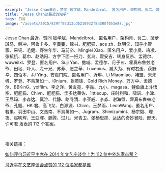 ```yaml
---
excerpt: "Jesse Chan最近，赞同 钱学斌、Mandelbrot、 匿名用户、架构师、负二、菠萝斑马、韩冲、阿鲁卡多、李嫑嫑、鲸书、肥肥猫、ace zh、赵明亿、知乎小管家、采铜、毛健、野生年华、马前卒、Minglei Xiao、匿名用户、爱小臭、珞凌、张抗抗、葛巾、赵皓阳、方字下面一把刀、玄鸟、霍安吉、转身反杀、孟德尔、wuweilxl、罗登、匿名用户、Suji Yan、撒喵、孟德尔、月子曰、霍真布鲁兹老爷、田地、吓人、龙十兄、苏菲、恶之華、Luxenius、臧大为、有时右逝、荻野幸、四佰本、JJ Ying、安嘉门院、匿名用户、沂琳、Li Miaomiao、褚盟、朱未帆、罗登、不鳥萬如一、i0nium、张英锋、Gold Rich Money、万方中、孟德尔、BBKinG、yolfilm、李之洋、黄友亮、李淼、九小、magasa、鲤鱼旗上斗悟空、肥肥猫、Chivn、肥肥猫、圭多达莱佐、1ittlecup、庄时利和、啸语、小津、王尼玛、李森达、冥泣、代静、路寻清、李亚威、李淼、谢海盟、霍真布鲁兹老爷、孔鲤、HK君、高飞龙、白源源、Chivn、王梦雨、LeonWang、匿名用户、若果、羽田中山、文浩南、不鳥萬如一、Jugram、Shimizumint、杨宗毅、理夜、赵明辉、王亞暉、滕腾、过儿、米青卫、张杨思颉、达达的奇妙冒险、邢天、许可君 发表的112个答案。"
title: "Jesse Chan谈最近的知乎"
tags: 日常
image: "/assets/2015/839ff92d13cd5216932f8a308f053e87.jpg"
---
```


Jesse Chan 最近，赞同 钱学斌、Mandelbrot、 匿名用户、架构师、负二、菠萝斑马、韩冲、阿鲁卡多、李嫑嫑、鲸书、肥肥猫、ace zh、赵明亿、知乎小管家、采铜、毛健、野生年华、马前卒、Minglei Xiao、匿名用户、爱小臭、珞凌、张抗抗、葛巾、赵皓阳、方字下面一把刀、玄鸟、霍安吉、转身反杀、孟德尔、wuweilxl、罗登、匿名用户、Suji Yan、撒喵、孟德尔、月子曰、霍真布鲁兹老爷、田地、吓人、龙十兄、苏菲、恶之華、Luxenius、臧大为、有时右逝、荻野幸、四佰本、JJ Ying、安嘉门院、匿名用户、沂琳、Li Miaomiao、褚盟、朱未帆、罗登、不鳥萬如一、i0nium、张英锋、Gold Rich Money、万方中、孟德尔、BBKinG、yolfilm、李之洋、黄友亮、李淼、九小、magasa、鲤鱼旗上斗悟空、肥肥猫、Chivn、肥肥猫、圭多达莱佐、1ittlecup、庄时利和、啸语、小津、王尼玛、李森达、冥泣、代静、路寻清、李亚威、李淼、谢海盟、霍真布鲁兹老爷、孔鲤、HK 君、高飞龙、白源源、Chivn、王梦雨、LeonWang、匿名用户、若果、羽田中山、文浩南、不鳥萬如一、Jugram、Shimizumint、杨宗毅、理夜、赵明辉、王亞暉、滕腾、过儿、米青卫、张杨思颉、达达的奇妙冒险、邢天、许可君 发表的 112 个答案。

<br>

相关链接：

[如何评价习近平主席在 2014 年文艺座谈会上为 112 位中外名家点赞？](http://www.zhihu.com/question/36519478)

[习近平在文艺座谈会点赞的 112 位名家都是谁](http://news.sina.com.cn/c/2015-10-14/doc-ifxivsee8148761.shtml)
